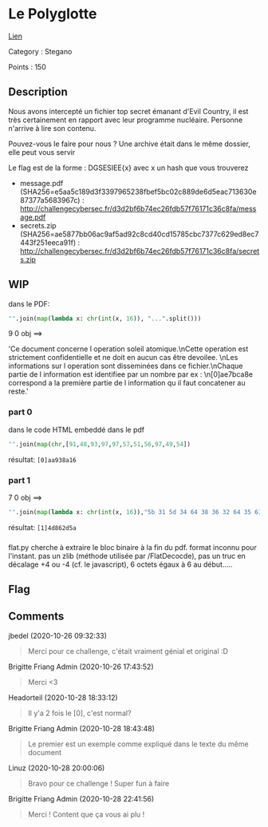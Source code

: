 # Le Polyglotte

[Lien](https://ctf.challengecybersec.fr/7a144cdc500b28e80cf760d60aca2ed3/challenge-detail.php?chall=32)

Category : Stegano

Points : 150

## Description
Nous avons intercepté un fichier top secret émanant d'Evil Country, il est très certainement en rapport avec leur programme nucléaire. Personne n'arrive à lire son contenu.

Pouvez-vous le faire pour nous ? Une archive était dans le même dossier, elle peut vous servir

Le flag est de la forme : DGSESIEE{x} avec x un hash que vous trouverez

* message.pdf (SHA256=e5aa5c189d3f3397965238fbef5bc02c889de6d5eac713630e87377a5683967c) : http://challengecybersec.fr/d3d2bf6b74ec26fdb57f76171c36c8fa/message.pdf
* secrets.zip (SHA256=ae5877bb06ac9af5ad92c8cd40cd15785cbc7377c629ed8ec7443f251eeca91f) : http://challengecybersec.fr/d3d2bf6b74ec26fdb57f76171c36c8fa/secrets.zip


## WIP

dans le PDF:

```py
"".join(map(lambda x: chr(int(x, 16)), "...".split()))
```

9 0 obj ==>

'Ce document concerne l operation soleil atomique.\nCette operation est strictement confidentielle et ne doit en aucun cas être devoilee. \nLes informations sur l operation sont disseminées dans ce fichier.\nChaque partie de l information est identifiee par un nombre par ex : \n[0]ae7bca8e correspond a la première partie de l information qu il faut concatener au reste.'


### part 0

dans le code HTML embeddé dans le pdf

```py
"".join(map(chr,[91,48,93,97,97,57,51,56,97,49,54])
```
résultat: `[0]aa938a16`

### part 1

7 0 obj ==>
```py
"".join(map(lambda x: chr(int(x, 16)),"5b 31 5d 34 64 38 36 32 64 35 61".split()))
```
résultat: `[1]4d862d5a`

###

flat.py cherche à extraire le bloc binaire à la fin du pdf. format inconnu pour l'instant. pas un zlib (méthode utilisée par /FlatDecocde), pas un truc en décalage +4 ou -4 (cf. le javascript), 6 octets égaux à 6 au début.....

## Flag


## Comments

jbedel (2020-10-26 09:32:33)
>Merci pour ce challenge, c'était vraiment génial et original :D

Brigitte Friang Admin (2020-10-26 17:43:52)
>Merci <3

Headorteil (2020-10-28 18:33:12)
>Il y'a 2 fois le [0], c'est normal?

Brigitte Friang Admin (2020-10-28 18:43:48)
>Le premier est un exemple comme expliqué dans le texte du même document

Linuz (2020-10-28 20:00:06)
>Bravo pour ce challenge ! Super fun à faire

Brigitte Friang Admin (2020-10-28 22:41:56)
>Merci ! Content que ça vous ai plu !
